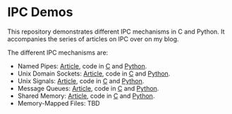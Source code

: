 # IPC Demos
This repository demonstrates different IPC mechanisms in C and Python. It accompanies the series of articles on IPC over on my blog. 

The different IPC mechanisms are:
* Named Pipes: [Article](https://goodyduru.github.io/os/2023/09/26/ipc-named-pipes.html), code in [C](https://github.com/goodyduru/ipc-demos/tree/main/c/named-pipes) and [Python](https://github.com/goodyduru/ipc-demos/tree/main/python/named-pipes).
* Unix Domain Sockets: [Article](https://goodyduru.github.io/os/2023/10/03/ipc-unix-domain-sockets.html), code in [C](https://github.com/goodyduru/ipc-demos/tree/main/c/domain-sockets) and [Python](https://github.com/goodyduru/ipc-demos/tree/main/python/domain-sockets).
* Unix Signals: [Article](https://goodyduru.github.io/os/2023/10/05/ipc-unix-signals.html), code in [C](https://github.com/goodyduru/ipc-demos/tree/main/c/signals) and [Python](https://github.com/goodyduru/ipc-demos/tree/main/python/signals).
* Message Queues: [Article](https://goodyduru.github.io/os/2023/11/13/ipc-message-queues.html), code in [C](https://github.com/goodyduru/ipc-demos/tree/main/c/message-queue) and [Python](https://github.com/goodyduru/ipc-demos/tree/main/python/message-queue).
* Shared Memory: [Article](https://goodyduru.github.io/os/2024/01/31/ipc-shared-memory.html), code in [C](https://github.com/goodyduru/ipc-demos/tree/main/c/shared-memory) and [Python](https://github.com/goodyduru/ipc-demos/tree/main/python/shared-memory).
* Memory-Mapped Files: TBD
